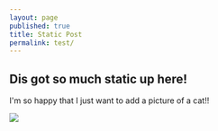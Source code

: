 ```yaml
---
layout: page
published: true
title: Static Post
permalink: test/
---
```


## Dis got so much static up here!

I'm so happy that I just want to add a picture of a cat!!

![](/http://jasonlefkowitz.net/wp-content/uploads/2013/07/117563-cats-very-cute-cat.jpg)